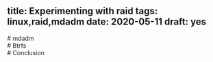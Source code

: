 title: Experimenting with raid
tags: linux,raid,mdadm
date: 2020-05-11
draft: yes
---
<section markdown="1">
# mdadm
</section><section markdown="1">
# Btrfs
</section><section markdown="1">
# Conclusion
</section>
